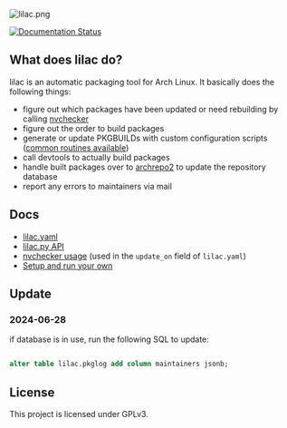 ![lilac.png](https://github.com/archlinuxcn/artworks/raw/master/lilac-logo/example%20banners/banner-small.png)

[![Documentation Status](https://readthedocs.org/projects/lilac/badge/?version=latest)](https://lilac.readthedocs.io/en/latest/)

What does lilac do?
----

lilac is an automatic packaging tool for Arch Linux. It basically does the following things:

* figure out which packages have been updated or need rebuilding by calling [nvchecker](https://github.com/lilydjwg/nvchecker)
* figure out the order to build packages
* generate or update PKGBUILDs with custom configuration scripts ([common routines available](https://lilac.readthedocs.io/en/latest/api.html))
* call devtools to actually build packages
* handle built packages over to [archrepo2](https://github.com/lilydjwg/archrepo2) to update the repository database
* report any errors to maintainers via mail

Docs
----

* [lilac.yaml](https://archlinuxcn.github.io/lilac/)
* [lilac.py API](https://lilac.readthedocs.io/en/latest/api.html)
* [nvchecker usage](https://nvchecker.readthedocs.io/en/latest/usage.html) (used in the `update_on` field of `lilac.yaml`)
* [Setup and run your own](https://lilac.readthedocs.io/en/latest/)

Update
----

### 2024-06-28

if database is in use, run the following SQL to update:

```sql

alter table lilac.pkglog add column maintainers jsonb;
```


License
-------

This project is licensed under GPLv3.
